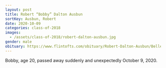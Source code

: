 ```yaml
---
layout: post
title: Robert “Bobby” Dalton Ausbun
sortKey: Ausbun, Robert
date: 2020-10-09
categories: class-of-2018
images:
  - /assets/class-of-2018/robert-dalton-ausbun.jpg
gender: male
obituary: https://www.flintofts.com/obituary/Robert-Dalton-Ausbun/Bellevue-WA/1879904
---
```

Bobby, age 20, passed away suddenly and unexpectedly October 9, 2020.
